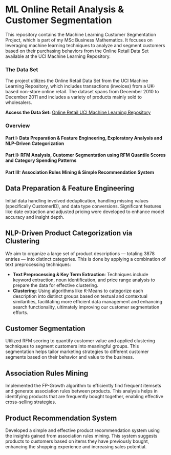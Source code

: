 # ML Online Retail Analysis & Customer Segmentation

This repository contains the Machine Learning Customer Segmentation Project, which is part of my MSc Business Mathematics. 
It focuses on leveraging machine learning techniques to analyze and segment customers based on their purchasing behaviors from the Online Retail Data Set available at the UCI Machine Learning Repository.


### The Data Set

The project utilizes the Online Retail Data Set from the UCI Machine Learning Repository, which includes transactions (invoices) from a UK-based non-store online retail. 
The dataset spans from December 2010 to December 2011 and includes a variety of products mainly sold to wholesalers.

**Access the Data Set:** [Online Retail UCI Machine Learning Repository](https://archive.ics.uci.edu/ml/datasets/Online+Retail)


### Overview

#### Part I: Data Preparation & Feature Engineering, Exploratory Analysis and NLP-Driven Categorization

#### Part II: RFM Analysis, Customer Segmentation using RFM Quantile Scores and Category Spending Patterns

#### Part III: Association Rules Mining & Simple Recommendation System



## Data Preparation & Feature Engineering

Initial data handling involved deduplication, handling missing values (specifically CustomerID), and data type conversions. Significant features like date extraction and adjusted pricing were developed to enhance model accuracy and insight depth.

## NLP-Driven Product Categorization via Clustering

We aim to organize a large set of product descriptions — totaling 3878 entries — into distinct categories. This is done by applying a combination of text preprocessing techniques:
- **Text Preprocessing & Key Term Extraction**: Techniques include keyword extraction, noun identification, and price range analysis to prepare the data for effective clustering.
- **Clustering**: Using algorithms like K-Means to categorize each description into distinct groups based on textual and contextual similarities, facilitating more efficient data management and enhancing search functionality, ultimately improving our customer segmentation efforts.

## Customer Segmentation

Utilized RFM scoring to quantify customer value and applied clustering techniques to segment customers into meaningful groups. This segmentation helps tailor marketing strategies to different customer segments based on their behavior and value to the business.

## Association Rules Mining

Implemented the FP-Growth algorithm to efficiently find frequent itemsets and generate association rules between products. This analysis helps in identifying products that are frequently bought together, enabling effective cross-selling strategies.

## Product Recommendation System

Developed a simple and effective product recommendation system using the insights gained from association rules mining. This system suggests products to customers based on items they have previously bought, enhancing the shopping experience and increasing sales potential.
